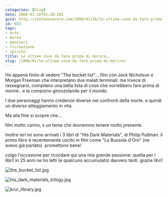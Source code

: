 ```yaml
---
categories: [blog]
date: 2008-01-16T01:28:20Z
guid: http://stefanocecere.com/2008/01/16/le-ultime-cose-da-fare-prima-di-morire/
id: 653
tags:
- arte
- morte
- pensieri
- ricreazione
- spirito
title: Le ultime cose da fare prima di morire….
slug: /2008/01/le-ultime-cose-da-fare-prima-di-morire/
---
```


Ho appena finito di vedere "The bucket list"… film con Jack Nicholson e Morgan Freeman che interpretano due malati terminali: ma invece di rassegnarsi, compilano una bella lista di cose che vorrebbero fare prima di morire.. e la compiono gironzolando per il mondo.
  
I due personaggi hanno credenze diverse nei confronti della morte. e quindi un diverso atteggiamento in vita.
  
Ma alla fine si scopre che…
  
film molto carino, s un tema che dovremmo tenere molto presente.

Inoltre ieri mi sono arrivati i 3 libri di "His Dark Materials", di Philip Pullman. il primo libro è recentemente uscito in film come "La Bussola d'Oro" (ne avevo già parlato). promettono bene!
  
colgo l'occasione per ricordare qui una mia grande passione: quella per i libri! in 25 anni ne ho letti (e qualcuno accumulato) davvero tanti. grazie libri!

![the_bucket_list.jpg](http://stefanocecere.com/wp-content/uploads/sites/3/2008/01/the_bucket_list.jpg)

![his_dark_materials_trilogy.jpg](http://stefanocecere.com/wp-content/uploads/sites/3/2008/01/his_dark_materials_trilogy.jpg)
  
![krur_library.jpg](http://stefanocecere.com/wp-content/uploads/sites/3/2008/01/krur_library.jpg)
